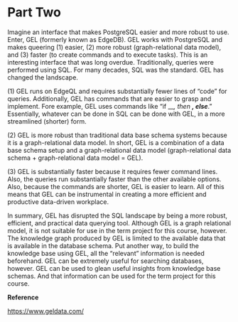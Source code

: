 # Part Two 

Imagine an interface that makes PostgreSQL easier and more robust to use. Enter, GEL (formerly known as EdgeDB). GEL works with PostgreSQL and makes queering (1) easier, (2) more robust (graph-relational data model), and (3) faster (to create commands and to execute tasks). This is an interesting interface that was long overdue. Traditionally, queries were performed using SQL. For many decades, SQL was the standard. GEL has changed the landscape. 

(1) GEL runs on EdgeQL and requires substantially fewer lines of “code” for queries. Additionally, GEL has commands that are easier to grasp and implement. Fore example, GEL uses commands like “if ___, then ___, else____.” Essentially, whatever can be done in SQL can be done with GEL, in a more streamlined (shorter) form. 

(2) GEL is more robust than traditional data base schema systems because it is a graph-relational data model. In short, GEL is a combination of a data base schema setup and a graph-relational data model (graph-relational data schema + graph-relational data model = GEL). 

(3) GEL is substantially faster because it requires fewer command lines. Also, the queries run substantially faster than the other available options. Also, because the commands are shorter, GEL is easier to learn. All of this means that GEL can be instrumental in creating a more efficient and productive data-driven workplace.

In summary, GEL has disrupted the SQL landscape by being a more robust, efficient, and practical data querying tool. Although GEL is a graph relational model, it is not suitable for use in the term project for this course, however. The knowledge graph produced by GEL is limited to the available data that is available in the database schema. Put another way, to build the knowledge base using GEL, all the “relevant” information is needed beforehand. GEL can be extremely useful for searching databases, however. GEL can be used to glean useful insights from knowledge base schemas. And that information can be used for the term project for this course. 

**Reference**

https://www.geldata.com/
